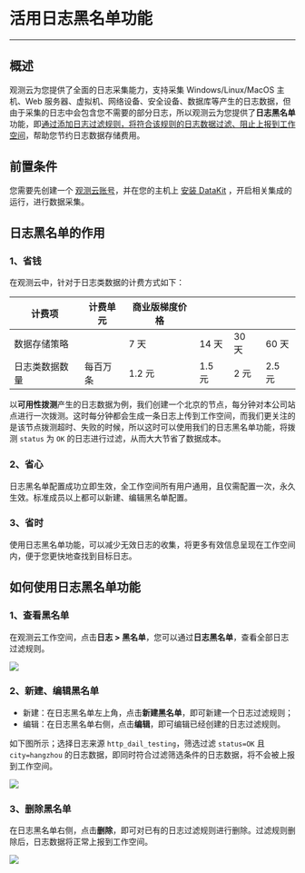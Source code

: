 # 活用日志黑名单功能
---

## 概述

观测云为您提供了全面的日志采集能力，支持采集 Windows/Linux/MacOS 主机、Web 服务器、虚拟机、网络设备、安全设备、数据库等产生的日志数据，但由于采集的日志中会包含您不需要的部分日志，所以观测云为您提供了**日志黑名单**功能，即<u>通过添加日志过滤规则，将符合该规则的日志数据过滤、阻止上报到工作空间</u>，帮助您节约日志数据存储费用。

## 前置条件

您需要先创建一个 [观测云账号](https://www.guance.com)，并在您的主机上 [安装 DataKit](../../datakit/datakit-install.md) ，开启相关集成的运行，进行数据采集。

## 日志黑名单的作用

### 1、省钱

在观测云中，针对于日志类数据的计费方式如下：

| **计费项** | **计费单元** | **商业版梯度价格** |  |  |  |
| --- | --- | --- | --- | --- | --- |
| 数据存储策略 |  | 7 天 | 14 天 | 30 天 | 60 天 |
| 日志类数据数量 | 每百万条 | 1.2 元 | 1.5 元 | 2 元 | 2.5 元 |

以**可用性拨测**产生的日志数据为例，我们创建一个北京的节点，每分钟对本公司站点进行一次拨测。这时每分钟都会生成一条日志上传到工作空间，而我们更关注的是该节点拨测超时、失败的时候，所以这时可以使用我们的日志黑名单功能，将拨测 `status` 为 `OK` 的日志进行过滤，从而大大节省了数据成本。

### 2、省心

日志黑名单配置成功立即生效，全工作空间所有用户通用，且仅需配置一次，永久生效。标准成员以上都可以新建、编辑黑名单配置。

### 3、省时

使用日志黑名单功能，可以减少无效日志的收集，将更多有效信息呈现在工作空间内，便于您更快地查找到目标日志。

## 如何使用日志黑名单功能

###  1、查看黑名单

在观测云工作空间，点击**日志 > 黑名单**，您可以通过**日志黑名单**，查看全部日志过滤规则。

![](../img/5.logs_blacklist_1.png)

### 2、新建、编辑黑名单

- 新建：在日志黑名单左上角，点击**新建黑名单**，即可新建一个日志过滤规则；  
- 编辑：在日志黑名单右侧，点击**编辑**，即可编辑已经创建的日志过滤规则。

如下图所示；选择日志来源 `http_dail_testing`，筛选过滤 `status=OK` 且 `city=hangzhou` 的日志数据，即同时符合过滤筛选条件的日志数据，将不会被上报到工作空间。

![](../img/5.logs_blacklist_2.png)

### 3、删除黑名单

在日志黑名单右侧，点击**删除**，即可对已有的日志过滤规则进行删除。过滤规则删除后，日志数据将正常上报到工作空间。

![](../img/5.logs_blacklist_3.png)